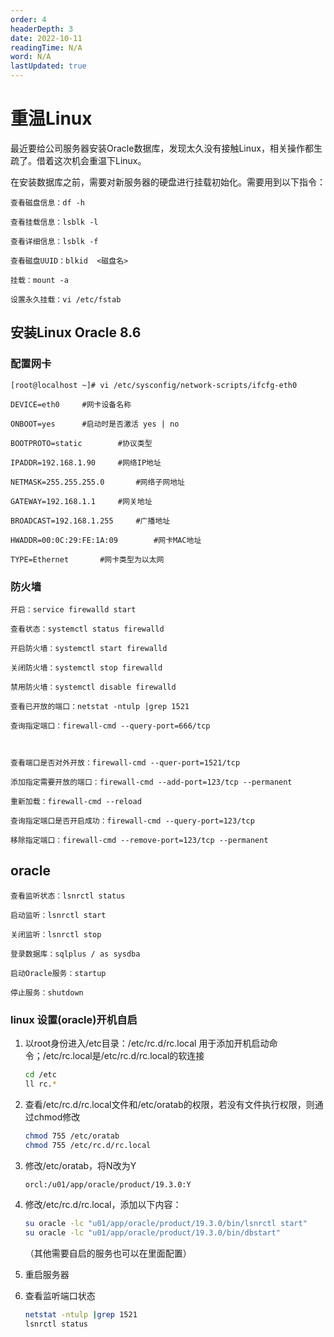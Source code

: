 ```yaml
---
order: 4
headerDepth: 3
date: 2022-10-11
readingTime: N/A
word: N/A
lastUpdated: true
---
```


# 重温Linux

最近要给公司服务器安装Oracle数据库，发现太久没有接触Linux，相关操作都生疏了。借着这次机会重温下Linux。
<!-- more -->
在安装数据库之前，需要对新服务器的硬盘进行挂载初始化。需要用到以下指令：

```
查看磁盘信息：df -h

查看挂载信息：lsblk -l

查看详细信息：lsblk -f

查看磁盘UUID：blkid  <磁盘名>

挂载：mount -a

设置永久挂载：vi /etc/fstab
```


## 安装Linux Oracle 8.6

### 配置网卡
```
[root@localhost ~]# vi /etc/sysconfig/network-scripts/ifcfg-eth0

DEVICE=eth0     #网卡设备名称

ONBOOT=yes      #启动时是否激活 yes | no

BOOTPROTO=static        #协议类型

IPADDR=192.168.1.90     #网络IP地址

NETMASK=255.255.255.0       #网络子网地址

GATEWAY=192.168.1.1     #网关地址

BROADCAST=192.168.1.255     #广播地址

HWADDR=00:0C:29:FE:1A:09        #网卡MAC地址

TYPE=Ethernet       #网卡类型为以太网
```

### 防火墙
```
开启：service firewalld start

查看状态：systemctl status firewalld

开启防火墙：systemctl start firewalld

关闭防火墙：systemctl stop firewalld

禁用防火墙：systemctl disable firewalld

查看已开放的端口：netstat -ntulp |grep 1521

查询指定端口：firewall-cmd --query-port=666/tcp



查看端口是否对外开放：firewall-cmd --quer-port=1521/tcp

添加指定需要开放的端口：firewall-cmd --add-port=123/tcp --permanent

重新加载：firewall-cmd --reload

查询指定端口是否开启成功：firewall-cmd --query-port=123/tcp

移除指定端口：firewall-cmd --remove-port=123/tcp --permanent
```
## oracle
```
查看监听状态：lsnrctl status

启动监听：lsnrctl start

关闭监听：lsnrctl stop

登录数据库：sqlplus / as sysdba

启动Oracle服务：startup

停止服务：shutdown
```
### linux 设置(oracle)开机自启

1. 以root身份进入/etc目录：/etc/rc.d/rc.local 用于添加开机启动命令；/etc/rc.local是/etc/rc.d/rc.local的软连接

   ```sh
   cd /etc
   ll rc.*
   ```

2. 查看/etc/rc.d/rc.local文件和/etc/oratab的权限，若没有文件执行权限，则通过chmod修改

   ```sh
   chmod 755 /etc/oratab
   chmod 755 /etc/rc.d/rc.local
   ```

3. 修改/etc/oratab，将N改为Y

   ```sh
   orcl:/u01/app/oracle/product/19.3.0:Y
   ```

4. 修改/etc/rc.d/rc.local，添加以下内容：

   ```sh
   su oracle -lc "u01/app/oracle/product/19.3.0/bin/lsnrctl start"
   su oracle -lc "u01/app/oracle/product/19.3.0/bin/dbstart"
   ```

   （其他需要自启的服务也可以在里面配置）

5. 重启服务器

6. 查看监听端口状态

   ```sh
   netstat -ntulp |grep 1521
   lsnrctl status
   ```

   